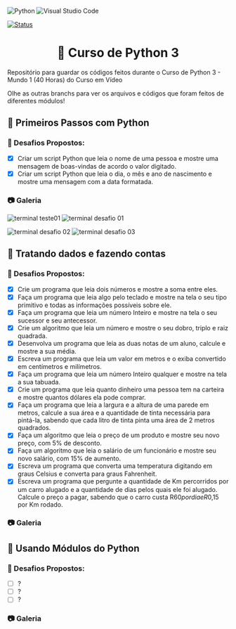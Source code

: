![Python](https://img.shields.io/badge/python-3670A0?style=for-the-badge&logo=python&logoColor=ffdd54) ![Visual Studio Code](https://img.shields.io/badge/Visual%20Studio%20Code-0078d7.svg?style=for-the-badge&logo=visual-studio-code&logoColor=white)

[![Status](https://img.shields.io/badge/Status-Em%20Desenvolvimento-green)]()

<h1 align="center">🐍 Curso de Python 3</h1>
Repositório para guardar os códigos feitos durante o Curso de Python 3 - Mundo 1 (40 Horas) do Curso em Vídeo

Olhe as outras branchs para ver os arquivos e códigos que foram feitos de diferentes módulos!

<h2>🐍 Primeiros Passos com Python</h1>

<h3>🎯 Desafios Propostos:</h3>

- [X] Criar um script Python que leia o nome de uma pessoa e mostre uma mensagem de boas-vindas de acordo o valor digitado.
- [X] Criar um script Python que leia o dia, o mês e ano de nascimento e mostre uma mensagem com a data formatada.

<h3>📷 Galeria</h3>

![terminal teste01](https://user-images.githubusercontent.com/85349959/185216461-c866f3ec-beed-4c16-a4c9-d8638a46c238.png) ![terminal desafio 01](https://user-images.githubusercontent.com/85349959/185215987-ce336b5e-a55b-4152-90f2-0178e1dad513.png)

![terminal desafio 02](https://user-images.githubusercontent.com/85349959/185216187-a3e638ee-b518-4bc9-b764-972e4b8cde76.png) ![terminal desafio 03](https://user-images.githubusercontent.com/85349959/185215807-25fc0956-2d37-4ca4-a39e-7d9555163685.png)

<h2>🐍 Tratando dados e fazendo contas</h2>

<h3>🎯 Desafios Propostos:</h3>

- [X] Crie um programa que leia dois números e mostre a soma entre eles.
- [X] Faça um programa que leia algo pelo teclado e mostre na tela o seu tipo primitivo e todas as informações possíveis sobre ele.
- [X] Faça um programa que leia um número Inteiro e mostre na tela o seu sucessor e seu antecessor.
- [X] Crie um algoritmo que leia um número e mostre o seu dobro, triplo e raiz quadrada.
- [X] Desenvolva um programa que leia as duas notas de um aluno, calcule e mostre a sua média.
- [X] Escreva um programa que leia um valor em metros e o exiba convertido em centímetros e milímetros.
- [X] Faça um programa que leia um número Inteiro qualquer e mostre na tela a sua tabuada.
- [X] Crie um programa que leia quanto dinheiro uma pessoa tem na carteira e mostre quantos dólares ela pode comprar.
- [X] Faça um programa que leia a largura e a altura de uma parede em metros, calcule a sua área e a quantidade de tinta necessária para pintá-la, sabendo que cada litro de tinta pinta uma área de 2 metros quadrados.
- [X] Faça um algoritmo que leia o preço de um produto e mostre seu novo preço, com 5% de desconto.
- [X] Faça um algoritmo que leia o salário de um funcionário e mostre seu novo salário, com 15% de aumento.
- [X] Escreva um programa que converta uma temperatura digitando em graus Celsius e converta para graus Fahrenheit.
- [X] Escreva um programa que pergunte a quantidade de Km percorridos por um carro alugado e a quantidade de dias pelos quais ele foi alugado. Calcule o preço a pagar, sabendo que o carro custa R$60 por dia e R$0,15 por Km rodado.

<h3>📷 Galeria</h3>

<h2>🐍 Usando Módulos do Python</h2>

<h3>🎯 Desafios Propostos:</h3>

- [ ] ?
- [ ] ?
- [ ] ?

<h3>📷 Galeria</h3>
